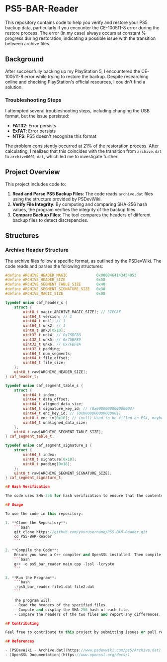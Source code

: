 # PS5-BAR-Reader

This repository contains code to help you verify and restore your PS5 backup data, particularly if you encounter the CE-100511-8 error during the restore process. The error (in my case) always occurs at constant % progress during restoration, indicating a possible issue with the transition between archive files.

## Background

After successfully backing up my PlayStation 5, I encountered the CE-100511-8 error while trying to restore the backup. Despite researching online and checking PlayStation's official resources, I couldn't find a solution.

### Troubleshooting Steps

I attempted several troubleshooting steps, including changing the USB format, but the issue persisted:
- **FAT32**: Error persists
- **ExFAT**: Error persists
- **NTFS**: PS5 doesn't recognize this format

The problem consistently occurred at 21% of the restoration process. After calculating, I realized that this coincides with the transition from `archive.dat` to `archive0001.dat`, which led me to investigate further.

## Project Overview

This project includes code to:
1. **Read and Parse PS5 Backup Files**: The code reads `archive.dat` files using the structure provided by PSDevWiki.
2. **Verify File Integrity**: By computing and comparing SHA-256 hash values, the program verifies the integrity of the backup files.
3. **Compare Backup Files**: The tool compares the headers of different backup files to detect discrepancies.

## Structures

### Archive Header Structure

The archive files follow a specific format, as outlined by the PSDevWiki. The code reads and parses the following structures:

```cpp
#define ARCHIVE_HEADER_MAGIC             0x0000464143454953
#define ARCHIVE_HEADER_SIZE              0x58
#define ARCHIVE_SEGMENT_TABLE_SIZE       0x40
#define ARCHIVE_SEGMENT_SIGNATURE_SIZE   0x30
#define ARCHIVE_MAGIC_SIZE               0x08

typedef union caf_header_s {
    struct {
        uint8_t magic[ARCHIVE_MAGIC_SIZE]; // SIECAF
        uint64_t version; // 1
        uint64_t unk1; // 1
        uint64_t unk2; // 1
        uint8_t unk3[0x10];
        uint32_t unk4; // 0x75BF88
        uint32_t unk5; // 0x75BF89
        uint32_t unk6; // 0x7FBF8A
        uint32_t padding;
        uint64_t num_segments;
        uint64_t file_offset;
        uint64_t file_size;
    };
    uint8_t raw[ARCHIVE_HEADER_SIZE];
} caf_header_t;

typedef union caf_segment_table_s {
    struct {
        uint64_t index;
        uint64_t data_offset;
        uint64_t aligned_data_size;
        uint64_t signature_key_id; // (0x0000000000000003)
        uint64_t enc_key_id; // (0x0000000000000001)
        uint8_t enc_iv[0x10]; // (null) Used to be filled on PS4, maybe replaced from header?
        uint64_t unaligned_data_size;
    };
    uint8_t raw[ARCHIVE_SEGMENT_TABLE_SIZE];
} caf_segment_table_t;

typedef union caf_segment_signature_s {
    struct {
        uint64_t index;
        uint8_t signature[0x10];
        uint8_t padding[0x18];
    };
    uint8_t raw[ARCHIVE_SEGMENT_SIGNATURE_SIZE];
} caf_segment_signature_t;

## Hash Verification

The code uses SHA-256 for hash verification to ensure that the contents of each file match the expected values.

## Usage

To use the code in this repository:

1. **Clone the Repository**:
    ```bash
    git clone https://github.com/yourusername/PS5-BAR-Reader.git
    cd PS5-BAR-Reader
    ```

2. **Compile the Code**:
    Ensure you have a C++ compiler and OpenSSL installed. Then compile the code:
    ```bash
    g++ -o ps5_bar_reader main.cpp -lssl -lcrypto
    ```

3. **Run the Program**:
    ```bash
    ./ps5_bar_reader file1.dat file2.dat
    ```

    The program will:
    - Read the headers of the specified files.
    - Compute and display the SHA-256 hash of each file.
    - Compare the headers of the two files and report any differences.

## Contributing

Feel free to contribute to this project by submitting issues or pull requests. Any improvements or additional features are welcome.

## References

- [PSDevWiki - Archive.dat](https://www.psdevwiki.com/ps5/Archive.dat)
- [OpenSSL Documentation](https://www.openssl.org/docs/)
